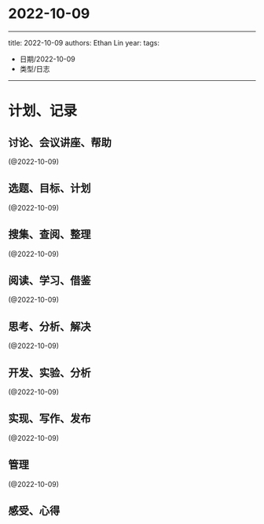 

# 2022-10-09


---
title: 2022-10-09
authors: Ethan Lin
year:
tags:
  - 日期/2022-10-09 
  - 类型/日志 
---




# 计划、记录

## 讨论、会议讲座、帮助

(@2022-10-09)



## 选题、目标、计划

(@2022-10-09)



## 搜集、查阅、整理

(@2022-10-09)



## 阅读、学习、借鉴

(@2022-10-09)



## 思考、分析、解决

(@2022-10-09)



## 开发、实验、分析

(@2022-10-09)



## 实现、写作、发布

(@2022-10-09)





## 管理

(@2022-10-09)



## 感受、心得



